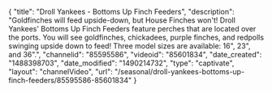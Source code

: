 {
    "title": "Droll Yankees - Bottoms Up Finch Feeders",
    "description": "Goldfinches will feed upside-down, but House Finches won't! Droll Yankees' Bottoms Up Finch Feeders feature perches that are located over the ports. You will see goldfinches, chickadees, purple finches, and redpolls swinging upside down to feed! Three model sizes are available: 16\", 23\", and 36\".",
    "channelid": "85595586",
    "videoid": "85601834",
    "date_created": "1488398703",
    "date_modified": "1490214732",
    "type": "captivate",
    "layout": "channelVideo",
    "url": "\/seasonal\/droll-yankees-bottoms-up-finch-feeders\/85595586-85601834"
}